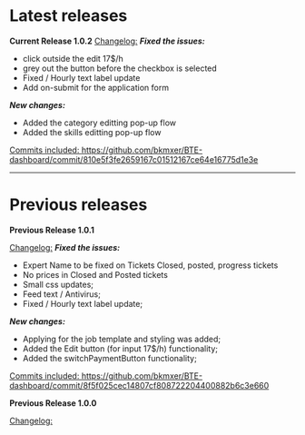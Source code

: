 <h1> Latest releases </h1>

<b>Current Release 1.0.2</b>
<u>Changelog:</u>
<i><b>Fixed the issues:</b></i>
- click outside the edit 17$/h
- grey out the button before the checkbox is selected
- Fixed / Hourly text label update
- Add on-submit for the application form

<i><b>New changes:</b></i>
- Added the category editting pop-up flow
- Added the skills editting pop-up flow

<u>Commits included: </u>
https://github.com/bkmxer/BTE-dashboard/commit/810e5f3fe2659167c01512167ce64e16775d1e3e


<hr>

<h1> Previous releases </h1>

<b>Previous Release 1.0.1</b>

<u>Changelog:</u>
<i><b>Fixed the issues:</b></i>
- Expert Name to be fixed on Tickets Closed, posted, progress tickets
- No prices in Closed and Posted tickets
- Small css updates;
- Feed text / Antivirus;
- Fixed / Hourly text label update;

<i><b>New changes:</b></i>
- Applying for the job template and styling was added;
- Added the Edit button (for input 17$/h) functionality;
- Added the switchPaymentButton functionality;

<u>Commits included: </u>
https://github.com/bkmxer/BTE-dashboard/commit/8f5f025cec14807cf808722204400882b6c3e660



<b>Previous Release 1.0.0</b>

<u>Changelog:</u>
